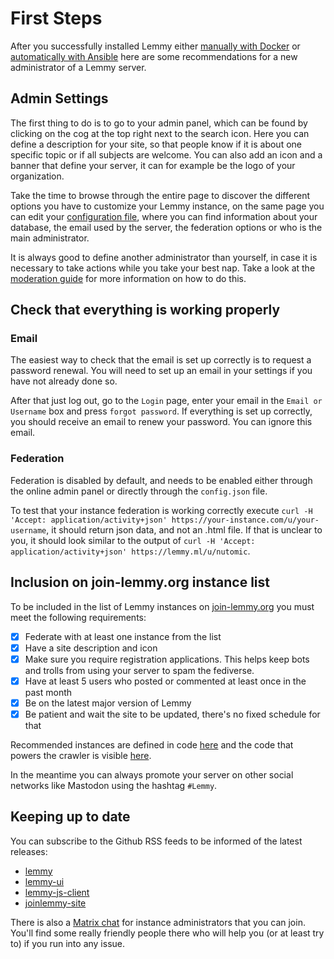# First Steps

After you successfully installed Lemmy either [manually with Docker](install_docker.md) or [automatically with Ansible](install_ansible.md) here are some recommendations for a new administrator of a Lemmy server.

## Admin Settings

The first thing to do is to go to your admin panel, which can be found by clicking on the cog at the top right next to the search icon. Here you can define a description for your site, so that people know if it is about one specific topic or if all subjects are welcome. You can also add an icon and a banner that define your server, it can for example be the logo of your organization.

Take the time to browse through the entire page to discover the different options you have to customize your Lemmy instance, on the same page you can edit your [configuration file](configuration.md), where you can find information about your database, the email used by the server, the federation options or who is the main administrator.

It is always good to define another administrator than yourself, in case it is necessary to take actions while you take your best nap. Take a look at the [moderation guide](../users/04-moderation.md) for more information on how to do this.

## Check that everything is working properly

### Email

The easiest way to check that the email is set up correctly is to request a password renewal. You will need to set up an email in your settings if you have not already done so.

After that just log out, go to the `Login` page, enter your email in the `Email or Username` box and press `forgot password`. If everything is set up correctly, you should receive an email to renew your password. You can ignore this email.

### Federation

Federation is disabled by default, and needs to be enabled either through the online admin panel or directly through the `config.json` file.

To test that your instance federation is working correctly execute `curl -H 'Accept: application/activity+json' https://your-instance.com/u/your-username`, it should return json data, and not an .html file. If that is unclear to you, it should look similar to the output of `curl -H 'Accept: application/activity+json' https://lemmy.ml/u/nutomic`.

## Inclusion on join-lemmy.org instance list

To be included in the list of Lemmy instances on [join-lemmy.org](https://join-lemmy.org/instances) you must meet the following requirements:

- [x] Federate with at least one instance from the list
- [x] Have a site description and icon
- [x] Make sure you require registration applications. This helps keep bots and trolls from using your server to spam the fediverse.
- [x] Have at least 5 users who posted or commented at least once in the past month
- [x] Be on the latest major version of Lemmy
- [x] Be patient and wait the site to be updated, there's no fixed schedule for that

Recommended instances are defined in code [here](https://github.com/LemmyNet/joinlemmy-site/blob/main/recommended-instances.json)
and the code that powers the crawler is visible [here](https://github.com/LemmyNet/lemmy-stats-crawler).

In the meantime you can always promote your server on other social networks like Mastodon using the hashtag `#Lemmy`.

## Keeping up to date

You can subscribe to the Github RSS feeds to be informed of the latest releases:

- [lemmy](https://github.com/LemmyNet/lemmy/releases.atom)
- [lemmy-ui](https://github.com/LemmyNet/lemmy-ui/releases.atom)
- [lemmy-js-client](https://github.com/LemmyNet/lemmy-js-client/releases.atom)
- [joinlemmy-site](https://github.com/LemmyNet/joinlemmy-site/releases.atom)

There is also a [Matrix chat](https://matrix.to/#/#lemmy-admin-support-topics:discuss.online) for instance administrators that you can join. You'll find some really friendly people there who will help you (or at least try to) if you run into any issue.
